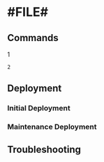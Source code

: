 # #FILE#

## Commands

1

    2

## Deployment
### Initial Deployment
### Maintenance Deployment
## Troubleshooting
